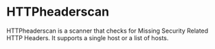 # HTTPheaderscan


HTTPheaderscan is a scanner that checks for Missing Security Related HTTP Headers. It supports a single host or a list of hosts. 


